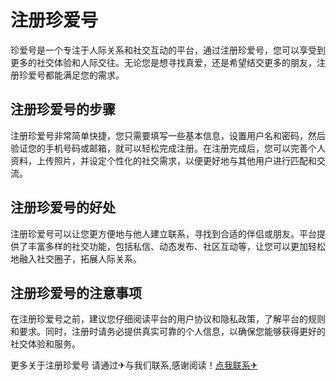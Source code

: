 # 注册珍爱号

珍爱号是一个专注于人际关系和社交互动的平台，通过注册珍爱号，您可以享受到更多的社交体验和人际交往。无论您是想寻找真爱，还是希望结交更多的朋友，注册珍爱号都能满足您的需求。

## 注册珍爱号的步骤

注册珍爱号非常简单快捷，您只需要填写一些基本信息，设置用户名和密码，然后验证您的手机号码或邮箱，就可以轻松完成注册。在注册完成后，您可以完善个人资料，上传照片，并设定个性化的社交需求，以便更好地与其他用户进行匹配和交流。

## 注册珍爱号的好处

注册珍爱号可以让您更方便地与他人建立联系，寻找到合适的伴侣或朋友。平台提供了丰富多样的社交功能，包括私信、动态发布、社区互动等，让您可以更加轻松地融入社交圈子，拓展人际关系。

## 注册珍爱号的注意事项

在注册珍爱号之前，建议您仔细阅读平台的用户协议和隐私政策，了解平台的规则和要求。同时，注册时请务必提供真实可靠的个人信息，以确保您能够获得更好的社交体验和服务。

更多关于注册珍爱号 请通过✈与我们联系,感谢阅读！[点我联系✈](https://www.k02.cc)